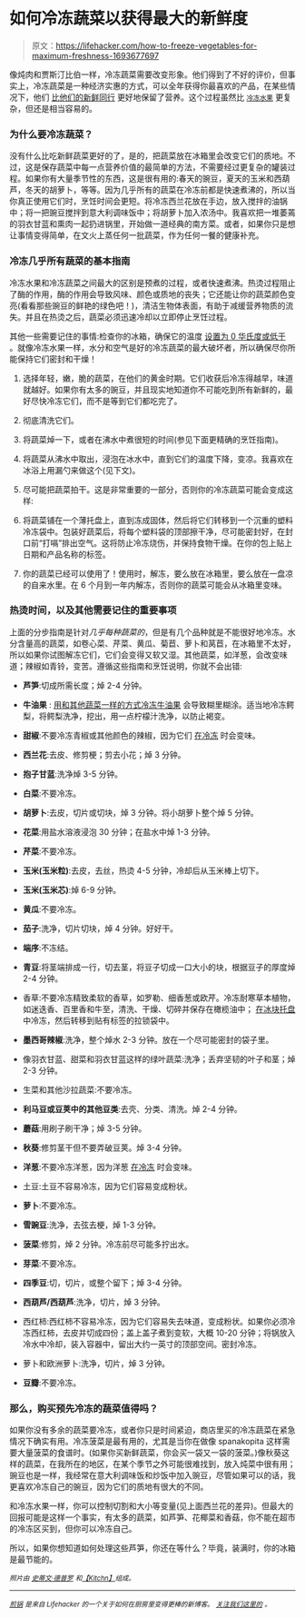 # 如何冷冻蔬菜以获得最大的新鲜度

> 原文：<https://lifehacker.com/how-to-freeze-vegetables-for-maximum-freshness-1693677697>

像炖肉和贾斯汀比伯一样，冷冻蔬菜需要改变形象。他们得到了不好的评价，但事实上，冷冻蔬菜是一种经济实惠的方式，可以全年获得你最喜欢的产品，在某些情况下，他们 [比他们的新鲜同行](http://lifehacker.com/is-frozen-produce-less-nutritious-than-fresh-1493535430#_ga=1.66918958.1858201741.1399074092) 更好地保留了营养。这个过程虽然比 [<small>冷冻水果</small>](https://lifehacker.com/how-to-properly-freeze-fruit-for-longer-lasting-freshne-1692241279) 更复杂，但还是相当容易的。



### **为什么要冷冻蔬菜？**

没有什么比吃新鲜蔬菜更好的了，是的，把蔬菜放在冰箱里会改变它们的质地。不过，这是保存蔬菜中每一点营养价值的最简单的方法，不需要经过更复杂的罐装过程。如果你有大量季节性的东西，这是很有用的:春天的豌豆，夏天的玉米和西葫芦，冬天的胡萝卜，等等。因为几乎所有的蔬菜在冷冻前都是快速煮沸的，所以当你真正使用它们时，烹饪时间会更短。将冷冻西兰花放在手边，放入搅拌的油锅中；将一把豌豆搅拌到意大利调味饭中；将胡萝卜加入浓汤中。我喜欢把一堆萎蔫的羽衣甘蓝和熏肉一起扔进锅里，开始做一道经典的南方菜。或者，如果你只是想让事情变得简单，在文火上蒸任何一批蔬菜，作为任何一餐的健康补充。

### 冷冻几乎所有蔬菜的基本指南

冷冻水果和冷冻蔬菜之间最大的区别是预煮的过程，或者快速煮沸。热烫过程阻止了酶的作用，酶的作用会导致风味、颜色或质地的丧失；它还能让你的蔬菜颜色变亮(看看那些豌豆的鲜艳的绿色吧！)，清洁生物体表面，有助于减缓营养物质的流失。并且在热烫之后，蔬菜必须迅速冷却以立即停止烹饪过程。

其他一些需要记住的事情:检查你的冰箱，确保它的温度 [设置为 0 华氏度或低于](https://lifehacker.com/how-to-store-food-properly-in-the-freezer-and-fridge-5814958) 。就像冷冻水果一样，水分和空气是好的冷冻蔬菜的最大破坏者，所以确保尽你所能保持它们密封和干燥！

1.  选择年轻，嫩，脆的蔬菜，在他们的黄金时期。它们收获后冷冻得越早，味道就越好。如果你有太多的豌豆，并且现实地知道你不可能吃到所有新鲜的，最好尽快冷冻它们，而不是等到它们都吃完了。
2.  彻底清洗它们。
3.  将蔬菜焯一下，或者在沸水中煮很短的时间(参见下面更精确的烹饪指南)。
4.  将蔬菜从沸水中取出，浸泡在冰水中，直到它们的温度下降，变凉。我喜欢在冰浴上用漏勺来做这个(见下文)。
5.  尽可能把蔬菜拍干。这是非常重要的一部分，否则你的冷冻蔬菜可能会变成这样:

1.  将蔬菜铺在一个薄托盘上，直到冻成固体，然后将它们转移到一个沉重的塑料冷冻袋中。包装好蔬菜后，将每个塑料袋的顶部擦干净，尽可能密封好，在封口前“打嗝”排出空气。这将防止冷冻烧伤，并保持食物干燥。在你的包上贴上日期和产品名称的标签。
2.  你的蔬菜已经可以使用了！使用时，解冻，要么放在冰箱里，要么放在一盘凉的自来水里。在 6 个月到一年内解冻，否则你的蔬菜可能会从冰箱里变味。

### **热烫时间，以及其他需要记住的重要事项**

上面的分步指南是针对*几乎每种蔬菜的*，但是有几个品种就是不能很好地冷冻。水分含量高的蔬菜，如卷心菜、芹菜、黄瓜、菊苣、萝卜和莴苣，在冰箱里不太好，所以如果你试图解冻它们，它们会变得又软又湿。其他蔬菜，如洋葱，会改变味道；辣椒如青铃，变苦。遵循这些指南和烹饪说明，你就不会出错:

*   **芦笋**:切成所需长度；焯 2-4 分钟。
*   **牛油果** : [用和其他蔬菜一样的方式冷冻牛油果](http://lifehacker.com/can-i-freeze-it-how-to-extend-the-life-of-fruits-vege-5929588) 会导致糊里糊涂。适当地冷冻鳄梨，将鳄梨洗净，挖出，用一点柠檬汁洗净，以防止褐变。
*   **甜椒**:不要冷冻青椒或其他颜色的辣椒，因为它们 [在冷冻](http://nchfp.uga.edu/how/freeze/dont_freeze_foods.html) 时会变味。
*   **西兰花**:去皮、修剪梗；剪去小花；焯 3 分钟。
*   **抱子甘蓝**:洗净焯 3-5 分钟。
*   **白菜**:不要冷冻。
*   **胡萝卜**:去皮，切片或切块，焯 3 分钟。将小胡萝卜整个焯 5 分钟。
*   **花菜**:用盐水溶液浸泡 30 分钟；在盐水中焯 1-3 分钟。
*   **芹菜**:不要冷冻。
*   **玉米(玉米粒)**:去皮，去丝，热烫 4-5 分钟，冷却后从玉米棒上切下。
*   **玉米(玉米芯)**:焯 6-9 分钟。
*   **黄瓜**:不要冷冻。
*   **茄子**:洗净，切片切块，焯 4 分钟。好好干。
*   **端序**:不冻结。

*   **青豆**:将茎端排成一行，切去茎，将豆子切成一口大小的块，根据豆子的厚度焯 2-4 分钟。
*   香草:不要冷冻精致柔软的香草，如罗勒、细香葱或欧芹。冷冻耐寒草本植物，如迷迭香、百里香和牛至，清洗、干燥、切碎并保存在橄榄油中； [在冰块托盘](http://www.thekitchn.com/freeze-herbs-in-olive-oil-173648) 中冷冻，然后转移到贴有标签的拉锁袋中。
*   **墨西哥辣椒**:洗净，整个焯水 2-3 分钟。放在一个尽可能密封的袋子里。
*   像羽衣甘蓝、甜菜和羽衣甘蓝这样的绿叶蔬菜:洗净；丢弃坚韧的叶子和茎；焯 2-3 分钟。
*   生菜和其他沙拉蔬菜:不要冷冻。
*   **利马豆或豆荚中的其他豆类**:去壳、分类、清洗。焯 2-4 分钟。
*   **蘑菇**:用刷子刷干净；焯 3-5 分钟。
*   **秋葵**:修剪茎干但不要弄破豆荚。焯 3-4 分钟。
*   **洋葱**:不要冷冻洋葱，因为洋葱 [在冷冻](http://nchfp.uga.edu/how/freeze/dont_freeze_foods.html) 时会变味。
*   土豆:土豆不容易冷冻，因为它们容易变成粉状。
*   **萝卜**:不要冷冻。
*   **雪豌豆**:洗净，去弦去梗，焯 1-3 分钟。
*   **菠菜**:修剪，焯 2 分钟。冷冻前尽可能多拧出水。
*   **芽菜**:不要冷冻。
*   **四季豆**:切，切片，或整个留下；焯 3-4 分钟。
*   **西葫芦/西葫芦**:洗净，切片，焯 3 分钟。
*   西红柿:西红柿不容易冷冻，因为它们容易失去味道，变成粉状。如果你必须冷冻西红柿，去皮并切成四份；盖上盖子煮到变软，大概 10-20 分钟；将锅放入冷水中冷却，装入容器中，留出大约一英寸的顶部空间。密封冷冻。
*   萝卜和欧洲萝卜:洗净，切片，焯 3 分钟。
*   **豆瓣**:不要冷冻。

### 那么，购买预先冷冻的蔬菜值得吗？

如果你没有多余的蔬菜要冷冻，或者你只是时间紧迫，商店里买的冷冻蔬菜在紧急情况下确实有用。冷冻菠菜是最有用的，尤其是当你在做像 spanakopita 这样需要大量菠菜的食谱时。(如果你买新鲜蔬菜，你会买一袋又一袋的菠菜。)像秋葵这样的蔬菜，在我所在的地区，在某个季节之外可能很难找到，放入炖菜中很有用；豌豆也是一样，我经常在意大利调味饭和炒饭中加入豌豆，尽管如果可以的话，我更喜欢冷冻自己的豌豆，因为它们的质地有很大的不同。

和冷冻水果一样，你可以控制切割和大小等变量(见上面西兰花的差异)。但最大的回报可能是这样一个事实，有太多的蔬菜，如芦笋、花椰菜和香菇，你不能在超市的冷冻区买到，但你可以冷冻自己。

所以，如果你想知道如何处理这些芦笋，你还在等什么？毕竟，装满时，你的冰箱是最节能的。

*<small>照片由</small>* [*<small>史蒂文·德普罗</small>*](https://www.flickr.com/photos/stevendepolo/3073658608/) *<small>和</small>*[*<small>【Kitchn】</small>*](http://www.thekitchn.com/freeze-herbs-in-olive-oil-173648)<small>*组成。*</small>

* * *

[*<small>煎锅</small>*](http://skillet.lifehacker.com) *<small>是来自 Lifehacker 的一个关于如何在厨房里变得更棒的新博客。</small>* [*<small>关注我们这里的</small>*](http://www.twitter.com/skilletLH) <small>*。*</small>